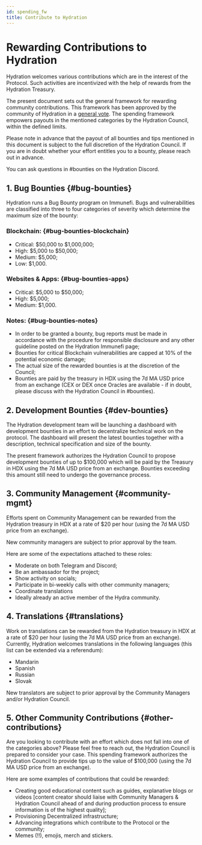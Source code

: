```yaml
---
id: spending_fw
title: Contribute to Hydration
---
```


# Rewarding Contributions to Hydration

Hydration welcomes various contributions which are in the interest of the Protocol. Such activities are incentivized with the help of rewards from the Hydration Treasury.

The present document sets out the general framework for rewarding community contributions. This framework has been approved by the community of Hydration in a [general vote](https://hydradx.subsquare.io/democracy/referendum/11). The spending framework empowers payouts in the mentioned categories by the Hydration Council, within the defined limits.

Please note in advance that the payout of all bounties and tips mentioned in this document is subject to the full discretion of the Hydration Council. If you are in doubt whether your effort entitles you to a bounty, please reach out in advance.

You can ask questions in #bounties on the Hydration Discord.

## 1. Bug Bounties {#bug-bounties}

Hydration runs a Bug Bounty program on Immunefi. Bugs and vulnerabilities are classified into three to four categories of severity which determine the maximum size of the bounty:

### Blockchain: {#bug-bounties-blockchain}

* Critical: $50,000 to $1,000,000;
* High: $5,000 to $50,000;
* Medium: $5,000;
* Low: $1,000.

### Websites & Apps: {#bug-bounties-apps}

* Critical: $5,000 to $50,000;
* High: $5,000;
* Medium: $1,000.

### Notes: {#bug-bounties-notes}

* In order to be granted a bounty, bug reports must be made in accordance with the procedure for responsible disclosure and any other guideline posted on the Hydration Immunefi page;
* Bounties for critical Blockchain vulnerabilities are capped at 10% of the potential economic damage;
* The actual size of the rewarded bounties is at the discretion of the Council;
* Bounties are paid by the treasury in HDX using the 7d MA USD price from an exchange (CEX or DEX once Oracles are available - if in doubt, please discuss with the Hydration Council in #bounties).

## 2. Development Bounties {#dev-bounties}

The Hydration development team will be launching a dashboard with development bounties in an effort to decentralize technical work on the protocol. The dashboard will present the latest bounties together with a description, technical specification and size of the bounty.

The present framework authorizes the Hydration Council to propose development bounties of up to $100,000 which will be paid by the Treasury in HDX using the 7d MA USD price from an exchange. Bounties exceeding this amount still need to undergo the governance process.

## 3. Community Management {#community-mgmt}

Efforts spent on Community Management can be rewarded from the Hydration treasury in HDX at a rate of $20 per hour (using the 7d MA USD price from an exchange).

New community managers are subject to prior approval by the team.

Here are some of the expectations attached to these roles:

* Moderate on both Telegram and Discord;
* Be an ambassador for the project;
* Show activity on socials;
* Participate in bi-weekly calls with other community managers;
* Coordinate translations
* Ideally already an active member of the Hydra community.

## 4. Translations {#translations}

Work on translations can be rewarded from the Hydration treasury in HDX at a rate of $20 per hour (using the 7d MA USD price from an exchange). Currently, Hydration welcomes translations in the following languages (this list can be extended via a referendum):

* Mandarin
* Spanish
* Russian
* Slovak

New translators are subject to prior approval by the Community Managers and/or Hydration Council.

## 5. Other Community Contributions {#other-contributions}

Are you looking to contribute with an effort which does not fall into one of the categories above? Please feel free to reach out, the Hydration Council is prepared to consider your case. This spending framework authorizes the Hydration Council to provide tips up to the value of $100,000 (using the 7d MA USD price from an exchange).

Here are some examples of contributions that could be rewarded:

* Creating good educational content such as guides, explanative blogs or videos [content creator should liaise with Community Managers & Hydration Council ahead of and during production process to ensure information is of the highest quality];
* Provisioning Decentralized infrastructure;
* Advancing integrations which contribute to the Protocol or the community;
* Memes (!!), emojis, merch and stickers.